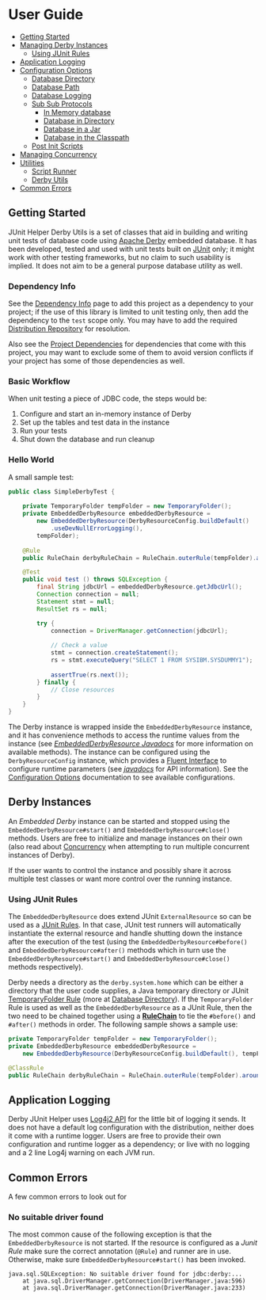 <!--
Copyright 2016 Development Entropy (deventropy.org) Contributors

Licensed under the Apache License, Version 2.0 (the "License");
you may not use this file except in compliance with the License.
You may obtain a copy of the License at

    http://www.apache.org/licenses/LICENSE-2.0

Unless required by applicable law or agreed to in writing, software
distributed under the License is distributed on an "AS IS" BASIS,
WITHOUT WARRANTIES OR CONDITIONS OF ANY KIND, either express or implied.
See the License for the specific language governing permissions and
limitations under the License.
-->

# User Guide

* [Getting Started](#getting-started)
* [Managing Derby Instances](#instance)
	* [Using JUnit Rules](#junit-rules)
* [Application Logging](#logging)
* [Configuration Options](./configuration.html)
	* [Database Directory](./configuration.html#db-dir)
	* [Database Path](./configuration.html#db-path)
	* [Database Logging](./configuration.html#db-logging)
	* [Sub Sub Protocols](./configuration.html#sub-sub-protocol)
		* [In Memory database](./configuration.html#in-memory)
		* [Database in Directory](./configuration.html#directory)
		* [Database in a Jar](./configuration.html#jar)
		* [Database in the Classpath](./configuration.html#classpath)
	* [Post Init Scripts](./configuration.html#post-init-script)
* [Managing Concurrency](./concurrency.html)
* [Utilities](./utilities.html)
	* [Script Runner](./utilities.html#script-runner)
	* [Derby Utils](./utilities.html#derby-utils)
* [Common Errors](#common-errors)

<!-- TODO Document internals? DB URL parameters, Derby Home reset, etc. -->

## <a name="getting-started"></a>Getting Started

JUnit Helper Derby Utils is a set of classes that aid in building and writing unit tests of database code using
[Apache Derby](http://db.apache.org/derby/) embedded database. It has been developed, tested and used with unit tests
built on [JUnit](http://junit.org) only; it might work with other testing frameworks, but no claim to such usability
is implied. It does not aim to be a general purpose database utility as well.

### Dependency Info

See the [Dependency Info](../dependency-info.html) page to add this project as a dependency to your project; if the
use of this library is limited to unit testing only, then add the dependency to the `test` scope only. You may have to add
the required [Distribution Repository](../../index.html#repository) for resolution.

Also see the [Project Dependencies](../dependencies.html) for dependencies that come with this project, you may want to
exclude some of them to avoid version conflicts if your project has some of those dependencies as well. 

### Basic Workflow

When unit testing a piece of JDBC code, the steps would be:

1. Configure and start an in-memory instance of Derby
1. Set up the tables and test data in the instance
1. Run your tests
1. Shut down the database and run cleanup

### Hello World

A small sample test:

```java
public class SimpleDerbyTest {
	
	private TemporaryFolder tempFolder = new TemporaryFolder();
	private EmbeddedDerbyResource embeddedDerbyResource =
		new EmbeddedDerbyResource(DerbyResourceConfig.buildDefault()
			.useDevNullErrorLogging(),
		tempFolder);
	
	@Rule
	public RuleChain derbyRuleChain = RuleChain.outerRule(tempFolder).around(embeddedDerbyResource);

	@Test
	public void test () throws SQLException {
		final String jdbcUrl = embeddedDerbyResource.getJdbcUrl();
		Connection connection = null;
		Statement stmt = null;
		ResultSet rs = null;

		try {
			connection = DriverManager.getConnection(jdbcUrl);
	
			// Check a value
			stmt = connection.createStatement();
			rs = stmt.executeQuery("SELECT 1 FROM SYSIBM.SYSDUMMY1");
	
			assertTrue(rs.next());
		} finally {
			// Close resources
		}
	}
}
```

The Derby instance is wrapped inside the `EmbeddedDerbyResource` instance, and it has convenience methods to access the
runtime values from the instance (see _[EmbeddedDerbyResource Javadocs](../apidocs/org/deventropy/junithelper/derby/EmbeddedDerbyResource.html)_
for more information on available methods). The instance can be configured using the `DerbyResourceConfig` instance,
which provides a [Fluent Interface](https://en.wikipedia.org/wiki/Fluent_interface) to configure runtime parameters
(see _[javadocs](../apidocs/org/deventropy/junithelper/derby/DerbyResourceConfig.html)_ for API information). See the
[Configuration Options](./configuration.html) documentation to see available configurations.

## <a name="instance"></a>Derby Instances

An *Embedded Derby* instance can be started and stopped using the `EmbeddedDerbyResource#start()` and `EmbeddedDerbyResource#close()`
methods. Users are free to initialize and manage instances on their own (also read about [Concurrency](./concurrency.html)
when attempting to run multiple concurrent instances of Derby).

If the user wants to control the instance and possibly share it across multiple test classes or want more control over
the running instance.

### <a name="junit-rules"></a>Using JUnit Rules

The `EmbeddedDerbyResource` does extend JUnit `ExternalResource` so can be used as a [JUnit Rules](https://github.com/junit-team/junit/wiki/Rules).
In that case, JUnit test runners will automatically instantiate the external resource and handle shutting down the
instance after the execution of the test (using the `EmbeddedDerbyResource#before()` and `EmbeddedDerbyResource#after()`
methods which in turn use the `EmbeddedDerbyResource#start()` and `EmbeddedDerbyResource#close()` methods respectively).

Derby needs a directory as the `derby.system.home` which can be either a directory that the user code supplies, a 
Java temporary directory or JUnit [TemporaryFolder Rule](https://github.com/junit-team/junit/wiki/Rules#temporaryfolder-rule)
(more at [Database Directory](./configuration.html#db-dir)). If the `TemporaryFolder` Rule is used as well as the
`EmbeddedDerbyResource` as a JUnit Rule, then the two need to be chained together using a
**[RuleChain](https://github.com/junit-team/junit/wiki/Rules#rulechain)** to tie the `#before()` and `#after()` methods
in order. The following sample shows a sample use:

```java
private TemporaryFolder tempFolder = new TemporaryFolder();
private EmbeddedDerbyResource embeddedDerbyResource =
	new EmbeddedDerbyResource(DerbyResourceConfig.buildDefault(), tempFolder);

@ClassRule
public RuleChain derbyRuleChain = RuleChain.outerRule(tempFolder).around(embeddedDerbyResource);
```

## <a name="logging"></a>Application Logging

Derby JUnit Helper uses [Log4j2 API](http://logging.apache.org/log4j/2.x/manual/api.html) for the little bit of logging
it sends. It does not have a default log configuration with the distribution, neither does it come with a runtime logger.
Users are free to provide their own configuration and runtime logger as a dependency; or live with no logging and a 2
line Log4j warning on each JVM run.

## <a name="common-errors"></a>Common Errors

A few common errors to look out for

### No suitable driver found

The most common cause of the following exception is that the `EmbeddedDerbyResource` is not started. If the resource is
configured as a *Junit Rule* make sure the correct annotation (`@Rule`) and runner are in use. Otherwise, make sure
`EmbeddedDerbyResource#start()` has been invoked.

```
java.sql.SQLException: No suitable driver found for jdbc:derby:...
	at java.sql.DriverManager.getConnection(DriverManager.java:596)
	at java.sql.DriverManager.getConnection(DriverManager.java:233)
```
